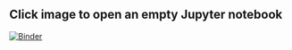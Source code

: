 ## Click image to open an empty Jupyter notebook
[![Binder](https://mybinder.org/badge_logo.svg)](https://mybinder.org/v2/gh/giffy/Grafana_samples)